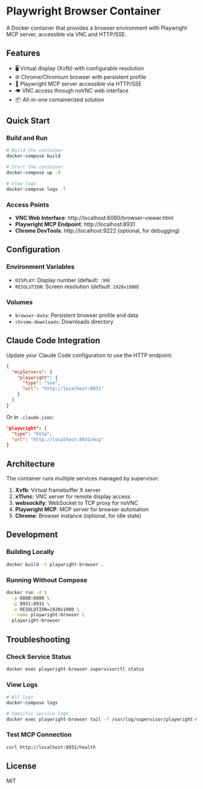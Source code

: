 # Playwright Browser Container

A Docker container that provides a browser environment with Playwright MCP server, accessible via VNC and HTTP/SSE.

## Features

- 🖥️ Virtual display (Xvfb) with configurable resolution
- 🌐 Chrome/Chromium browser with persistent profile
- 🔧 Playwright MCP server accessible via HTTP/SSE
- 👁️ VNC access through noVNC web interface
- 📦 All-in-one containerized solution

## Quick Start

### Build and Run

```bash
# Build the container
docker-compose build

# Start the container
docker-compose up -d

# View logs
docker-compose logs -f
```

### Access Points

- **VNC Web Interface**: http://localhost:6080/browser-viewer.html
- **Playwright MCP Endpoint**: http://localhost:8931
- **Chrome DevTools**: http://localhost:9222 (optional, for debugging)

## Configuration

### Environment Variables

- `DISPLAY`: Display number (default: `:99`)
- `RESOLUTION`: Screen resolution (default: `1920x1080`)

### Volumes

- `browser-data`: Persistent browser profile and data
- `chrome-downloads`: Downloads directory

## Claude Code Integration

Update your Claude Code configuration to use the HTTP endpoint:

```json
{
  "mcpServers": {
    "playwright": {
      "type": "sse",
      "url": "http://localhost:8931"
    }
  }
}
```

Or in `.claude.json`:

```json
"playwright": {
  "type": "http",
  "url": "http://localhost:8931/mcp"
}
```

## Architecture

The container runs multiple services managed by supervisor:

1. **Xvfb**: Virtual framebuffer X server
2. **x11vnc**: VNC server for remote display access
3. **websockify**: WebSocket to TCP proxy for noVNC
4. **Playwright MCP**: MCP server for browser automation
5. **Chrome**: Browser instance (optional, for idle state)

## Development

### Building Locally

```bash
docker build -t playwright-browser .
```

### Running Without Compose

```bash
docker run -d \
  -p 6080:6080 \
  -p 8931:8931 \
  -e RESOLUTION=1920x1080 \
  --name playwright-browser \
  playwright-browser
```

## Troubleshooting

### Check Service Status

```bash
docker exec playwright-browser supervisorctl status
```

### View Logs

```bash
# All logs
docker-compose logs

# Specific service logs
docker exec playwright-browser tail -f /var/log/supervisor/playwright-mcp.log
```

### Test MCP Connection

```bash
curl http://localhost:8931/health
```

## License

MIT